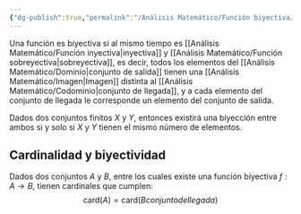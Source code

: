 ```yaml
---
{"dg-publish":true,"permalink":"/Análisis Matemático/Función biyectiva/"}
---
```


Una función es biyectiva si al mismo tiempo es [[Análisis Matemático/Función inyectiva\|inyectiva]] y [[Análisis Matemático/Función sobreyectiva\|sobreyectiva]], es decir, todos los elementos del [[Análisis Matemático/Dominio\|conjunto de salida]] tienen una [[Análisis Matemático/Imagen\|Imagen]] distinta al [[Análisis Matemático/Codominio\|conjunto de llegada]], y a cada elemento del conjunto de llegada le corresponde un elemento del conjunto de salida.

Dados dos conjuntos finitos $X$ y $Y$, entonces existirá una biyección entre ambos si y solo si $X$ y $Y$ tienen el mismo número de elementos.

## Cardinalidad y biyectividad
Dados dos conjuntos $A$ y $B$, entre los cuales existe una función biyectiva $f:A\to B$, tienen cardinales que cumplen:$$\text{card}(A)=\text{card}(Bconjunto de llegada)$$